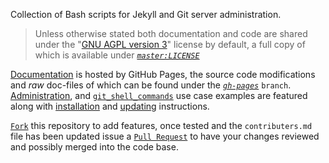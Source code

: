 Collection of Bash scripts for Jekyll and Git server administration.


> Unless otherwise stated both documentation and code are shared under the "[GNU AGPL version 3][license-tldr]" license by default, a full copy of which is available under [_`master:LICENSE`_][license]


[Documentation][gh-pages] is hosted by GitHub Pages, the source code modifications and _raw_ doc-files of which can be found under the [_`gh-pages`_][gh-pages-source] `branch`. [Administration][admin], and [`git_shell_commands`][git_shell_commands] use case examples are featured along with [installation][install] and [updating][updating] instructions.


[`Fork`][fork] this repository to add features, once tested and the `contributers.md` file has been updated issue a [`Pull Request`][pull-request] to have your changes reviewed and possibly merged into the code base.


[license]: https://github.com/S0AndS0/Jekyll_Admin/blob/master/LICENSE
[license-tldr]: https://s0ands0.github.io/Jekyll_Admin/licensing/2019-04-17-gnu-agpl.html
[gh-pages-source]:https://github.com/S0AndS0/Jekyll_Admin/tree/gh-pages
[gh-pages]: https://s0ands0.github.io/Jekyll_Admin/
[admin]: https://s0ands0.github.io/Jekyll_Admin/admin/
[git_shell_commands]: https://s0ands0.github.io/Jekyll_Admin/git_shell_commands/
[install]: https://s0ands0.github.io/Jekyll_Admin/admin/installation.html
[updating]: https://s0ands0.github.io/Jekyll_Admin/admin/updating.html

[fork]: https://help.github.com/en/articles/fork-a-repo
[pull-request]: https://help.github.com/en/articles/about-pull-requests
